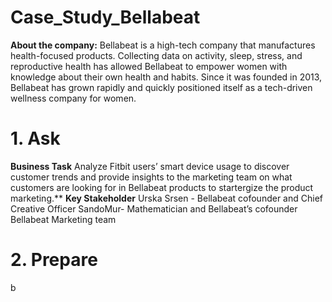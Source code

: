 # Case_Study_Bellabeat
**About the company:**
Bellabeat is a high-tech company that manufactures health-focused products. Collecting data on activity, sleep, stress, and reproductive health has allowed Bellabeat to empower women with  knowledge about their own health and habits. Since it was founded in 2013, Bellabeat has grown rapidly and quickly positioned  itself as a tech-driven wellness company for women.

# 1. Ask 
 **Business Task**
Analyze Fitbit users’ smart device usage to discover customer trends and provide insights to the marketing team on what customers are looking for in Bellabeat products to startergize the product marketing.**
**Key Stakeholder**
Urska Srsen - Bellabeat cofounder and Chief Creative Officer
SandoMur- Mathematician and Bellabeat’s cofounder
Bellabeat Marketing team

# 2. Prepare
b
